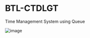 # BTL-CTDLGT
Time Management System using Queue

![image](https://github.com/user-attachments/assets/6b877544-7dee-442e-a218-54a98bd0b1e7)

